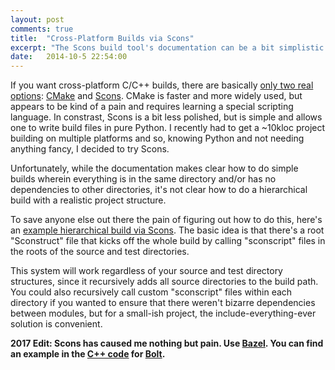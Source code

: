 ```yaml
---
layout: post
comments: true
title:  "Cross-Platform Builds via Scons"
excerpt: "The Scons build tool's documentation can be a bit simplistic. Here's how to build a realistic project with it."
date:   2014-10-5 22:54:00
---
```


If you want cross-platform C/C++ builds, there are basically [only two real options](http://stackoverflow.com/a/18291580):
[CMake](http://www.cmake.org) and [Scons](http://www.scons.org). CMake is faster and more widely used, but appears to be kind of a pain and requires learning a special scripting language. In constrast, Scons is a bit less polished, but is simple and allows one to write build files in pure Python. I recently had to get a ~10kloc project building on multiple platforms and so, knowing Python and not needing anything fancy, I decided to try Scons.

Unfortunately, while the documentation makes clear how to do simple builds wherein everything is in the same directory and/or has no dependencies to other directories, it's not clear how to do a hierarchical build with a realistic project structure.

To save anyone else out there the pain of figuring out how to do this, here's an [example hierarchical build via Scons](https://github.com/dblalock/scons-example). The basic idea is that there's a root "Sconstruct" file that kicks off the whole build by calling "sconscript" files in the roots of the source and test directories.

This system will work regardless of your source and test directory structures, since it recursively adds all source directories to the build path. You could also recursively call custom "sconscript" files within each directory if you wanted to ensure that there weren't bizarre dependencies between modules, but for a small-ish project, the include-everything-ever solution is convenient.


**2017 Edit: Scons has caused me nothing but pain. Use [Bazel](bazel). You can find an example in the [C++ code](https://github.com/dblalock/bolt/tree/master/cpp) for [Bolt](https://github.com/dblalock/bolt).**
